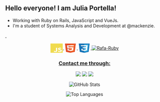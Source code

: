 ## Hello everyone! I am Julia Portella!
- Working with Ruby on Rails, JavaScript and VueJs.
- I'm a student of Systems Analysis and Development at @mackenzie.

<div>
  <a href="https://github.com/juliaportella">
    <img heigth="180em" scr="https://github-readme-stats.vercel.app/api?username=juliaportella&show_icons=true&theme=dracula&include_all_commits=true&count_private=true"/>
    <img heigth="180em" scr="https://github-readme-stats.vercel.app/api/top-langs/?username=juliaportella&layout=compact&langs_count=16&theme=dracula"/>
</div>
  
<div align="center" style="display: inline_block"><br>
  <img align="center" alt="Rafa-Js" height="30" width="40" src="https://raw.githubusercontent.com/devicons/devicon/master/icons/javascript/javascript-plain.svg">
  <img align="center" alt="Rafa-HTML" height="30" width="40" src="https://raw.githubusercontent.com/devicons/devicon/master/icons/html5/html5-original.svg">
  <img align="center" alt="Rafa-CSS" height="30" width="40" src="https://raw.githubusercontent.com/devicons/devicon/master/icons/css3/css3-original.svg">
  <img align="center" alt="Rafa-Ruby" height="30" width="40" src="https://cdn.jsdelivr.net/gh/devicons/devicon/icons/ruby/ruby-plain.svg" />
</div> 
  
<h3 align="center">Contact me through:</h3>
 
<div> 
  <p align="center"><a href="https://instagram.com/itportella" target="_blank"><img src="https://img.shields.io/badge/-Instagram-%23E4405F?style=for-the-badge&logo=instagram&logoColor=white" target="_blank"></a>
 <a href="https://discord.gg/Julia Portella#0108" target="_blank"><img src="https://img.shields.io/badge/Discord-7289DA?style=for-the-badge&logo=discord&logoColor=white" target="_blank"></a> 
  <a href="https://www.linkedin.com/in/julia-portella-687566187/" target="_blank"><img src="https://img.shields.io/badge/-LinkedIn-%230077B5?style=for-the-badge&logo=linkedin&logoColor=white" target="_blank"></a> 
</div>
 
<p align="center"><img src="https://github-readme-stats.vercel.app/api?username=juliaportella&show_icons=true&theme=dracula&include_all_commits=true&count_private=true" alt="GitHub Stats">

 <p align="center"><img src="https://github-readme-stats.vercel.app/api/top-langs/?username=juliaportella&layout=compact&langs_count=8&theme=dracula" alt="Top Languages">
